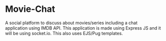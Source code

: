 # Movie-Chat

A social platform to discuss about movies/series including a chat application using IMDB API.
This application is made using Express JS and it will be using socket.io.
This also uses EJS/Pug templates.

